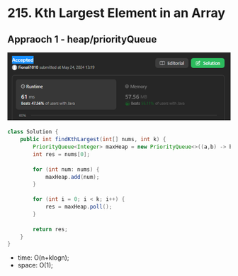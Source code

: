 # 215. Kth Largest Element in an Array

## Appraoch 1 - heap/priorityQueue

![alt text](image-2.png)

```java
class Solution {
    public int findKthLargest(int[] nums, int k) {
        PriorityQueue<Integer> maxHeap = new PriorityQueue<>((a,b) -> b - a);
        int res = nums[0];

        for (int num: nums) {
            maxHeap.add(num);
        }

        for (int i = 0; i < k; i++) {
            res = maxHeap.poll();
        }

        return res;
    }
}
```
- time: O(n+klogn);
- space: O(1);